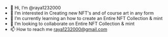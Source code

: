 - 👋 Hi, I’m @raya1232000
- 👀 I’m interested in Creating new NFT's and of course art in any form
- 🌱 I’m currently learning an how to create an Entire NFT Collection & mint
- 💞️ I’m looking to collaborate on Entire NFT Collection & mint
- 📫 How to reach me raya1232000@gmail.com

<!---
raya1232000/raya1232000 is a ✨ special ✨ repository because its `README.md` (this file) appears on your GitHub profile.
You can click the Preview link to take a look at your changes.
--->
